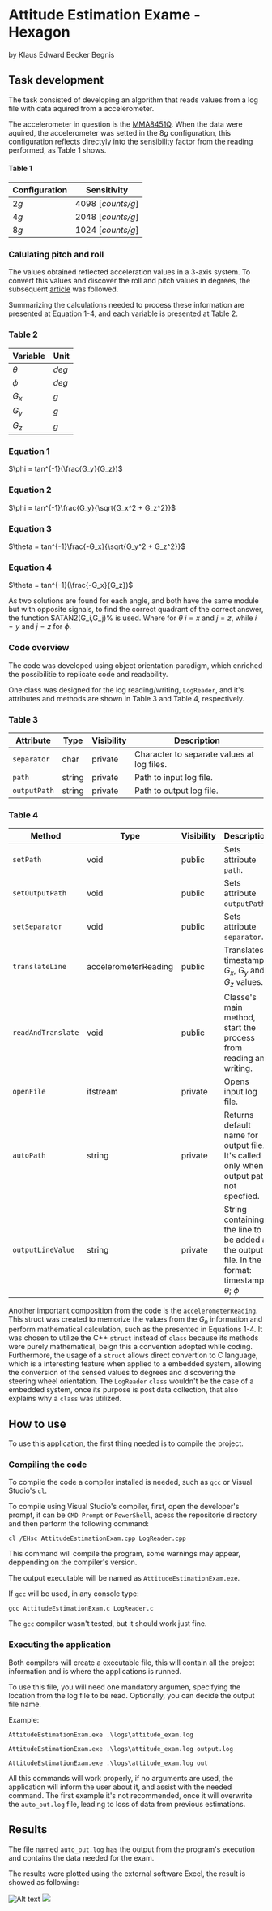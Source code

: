 # Attitude Estimation Exame - Hexagon

by Klaus Edward Becker Begnis

## Task development

The task consisted of developing an algorithm that reads values from a log file with data aquired from a accelerometer.

The accelerometer in question is the [MMA8451Q](https://www.nxp.com/docs/en/data-sheet/MMA8451Q.pdf). When the data were aquired, the accelerometer was setted in the 8*g* configuration, this configuration reflects directyly into the sensibility factor from the reading performed, as Table 1 shows.

#### Table 1		
| Configuration | Sensitivity       |
|---------------|-------------------|
| 2*g*          | 4098 [*counts/g*] |
| 4*g*          | 2048 [*counts/g*] |
| 8*g*          | 1024 [*counts/g*] |

### Calulating pitch and roll

The values obtained reflected acceleration values in a 3-axis system. To convert this values and discover the roll and pitch values in degrees, the subsequent [article](http://www.nxp.com/docs/en/application-note/AN3461.pdf) was followed.

Summarizing the calculations needed to process these information are presented at Equation 1-4, and each variable is presented at Table 2.

### Table 2
| Variable		| Unit       |
|---------------|-------------------|
| $\theta$      | *deg*				|
| $\phi$        | *deg*	 |
| $G_x$         | *g*	 |
| $G_y$         | *g*	 |
| $G_z$         | *g*	 |


### Equation 1

$\phi = tan^{-1}(\frac{G_y}{G_z})$

### Equation 2

$\phi = tan^{-1}\frac{G_y}{\sqrt{G_x^2 + G_z^2}}$

### Equation 3

$\theta = tan^{-1}\frac{-G_x}{\sqrt{G_y^2 + G_z^2}}$

### Equation 4

$\theta = tan^{-1}(\frac{-G_x}{G_z})$

As two solutions are found for each angle, and both have the same module but with opposite signals, to find the correct quadrant of the correct answer, the function $ATAN2(G_i,G_j)% is used. Where for $\theta$ $i = x$ and $j = z$, while $i = y$ and $j = z$ for $\phi$.

### Code overview

The code was developed using object orientation paradigm, which enriched the possibilitie to replicate code and readability.

One class was designed for the log reading/writing, `LogReader`, and it's attributes and methods are shown in Table 3 and Table 4, respectively.

### Table 3

| Attribute   | Type   | Visibility | Description                                |
|-------------|--------|------------|--------------------------------------------|
| `separator` | char   | private    | Character to separate values at log files. |
| `path`      | string | private    | Path to input log file.                    |
| `outputPath`    | string | private    | Path to output log file.                   |

### Table 4

| Method             | Type                 | Visibility | Description                                                                                           |
|--------------------|----------------------|------------|-------------------------------------------------------------------------------------------------------|
| `setPath`          | void                 | public     | Sets attribute `path`.                                                                                |
| `setOutputPath`    | void                 | public     | Sets attribute `outputPath`.                                                                          |
| `setSeparator`     | void                 | public     | Sets attribute `separator`.                                                                           |
| `translateLine`    | accelerometerReading | public     | Translates timestamp, $G_x$, $G_y$ and $G_z$ values.                                                  |
| `readAndTranslate` | void                 | public     | Classe's main method, start the process from reading and writing.                                     |
| `openFile`         | ifstream             | private    | Opens input log file.                                                                                 |
| `autoPath`         | string               | private    | Returns default name for output file. It's called only when output path not specfied.                 |
| `outputLineValue`  | string               | private    | String containing the line to be added at the output file. In the format: timestamp; $\theta$; $\phi$ |


Another important composition from the code is the `accelerometerReading`. This struct was created to memorize the values from the $G_n$ information and perform mathematical calculation, such as the presented in Equations 1-4. It was chosen to utilize the C++ ```struct``` instead of `class` because its methods were purely mathematical, beign this a convention adopted while coding. Furthermore, the usage of a ```struct``` allows direct convertion to C language, which is a interesting feature when applied to a embedded system, allowing the conversion of the sensed values to degrees and discovering the steering wheel orientation. The `LogReader` ```class``` wouldn't be the case of a embedded system, once its purpose is post data collection, that also explains why a ```class``` was utilized.

## How to use

To use this application, the first thing needed is to compile the project.

### Compiling the code

To compile the code a compiler installed is needed, such as `gcc` or Visual Studio's `cl`.

To compile using Visual Studio's compiler, first, open the developer's prompt, it can be `CMD Prompt` or `PowerShell`, acess the repositorie directory and then perform the following command:

```console
cl /EHsc AttitudeEstimationExam.cpp LogReader.cpp
```

This command will compile the program, some warnings may appear, deppending on the compiler's version.

The output executable will be named as `AttitudeEstimationExam.exe`.

If `gcc` will be used, in any console type:

```console
gcc AttitudeEstimationExam.c LogReader.c
```

The `gcc` compiler wasn't tested, but it should work just fine.

### Executing the application

Both compilers will create a executable file, this will contain all the project information and is where the applications is runned.

To use this file, you will need one mandatory argumen, specifying the location from the log file to be read. Optionally, you can decide the output file name.

Example:

```console
AttitudeEstimationExam.exe .\logs\attitude_exam.log
```

```console
AttitudeEstimationExam.exe .\logs\attitude_exam.log output.log
```


```console
AttitudeEstimationExam.exe .\logs\attitude_exam.log out
```
 
All this commands will work properly, if no arguments are used, the application will inform the user about it, and assist with the needed command. The first example it's not recommended, once it will overwrite the `auto_out.log` file, leading to loss of data from previous estimations.

## Results

The file named `auto_out.log` has the output from the program's execution and contains the data needed for the exam.

The results were plotted using the external software Excel, the result is showed as following:

![Alt text](./graphic.svg)
<img src="./graphic.svg">